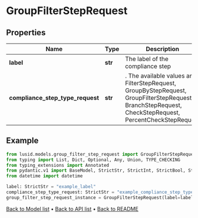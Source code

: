 # GroupFilterStepRequest

## Properties
Name | Type | Description | Notes
------------ | ------------- | ------------- | -------------
**label** | **str** | The label of the compliance step | 
**compliance_step_type_request** | **str** | . The available values are: FilterStepRequest, GroupByStepRequest, GroupFilterStepRequest, BranchStepRequest, CheckStepRequest, PercentCheckStepRequest | 
## Example

```python
from lusid.models.group_filter_step_request import GroupFilterStepRequest
from typing import List, Dict, Optional, Any, Union, TYPE_CHECKING
from typing_extensions import Annotated
from pydantic.v1 import BaseModel, StrictStr, StrictInt, StrictBool, StrictFloat, StrictBytes, Field, validator, ValidationError, conlist, constr
from datetime import datetime

label: StrictStr = "example_label"
compliance_step_type_request: StrictStr = "example_compliance_step_type_request"
group_filter_step_request_instance = GroupFilterStepRequest(label=label, compliance_step_type_request=compliance_step_type_request)

```

[Back to Model list](../README.md#documentation-for-models) &#8226; [Back to API list](../README.md#documentation-for-api-endpoints) &#8226; [Back to README](../README.md)

